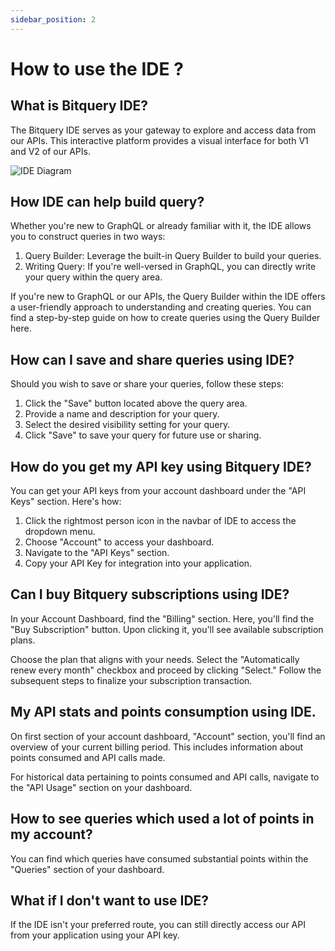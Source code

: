 ```yaml
---
sidebar_position: 2
---
```


# How to use the IDE ?

## What is Bitquery IDE?

The Bitquery IDE serves as your gateway to explore and access data from our APIs. This interactive platform provides a visual interface for both V1 and V2 of our APIs.

![IDE Diagram](/img/ide-diagram.png)

## How IDE can help build query?

Whether you're new to GraphQL or already familiar with it, the IDE allows you to construct queries in two ways:

1. Query Builder: Leverage the built-in Query Builder to build your queries.
2. Writing Query: If you're well-versed in GraphQL, you can directly write your query within the query area.

If you're new to GraphQL or our APIs, the Query Builder within the IDE offers a user-friendly approach to understanding and creating queries. You can find a step-by-step guide on how to create queries using the Query Builder here.

## How can I save and share queries using IDE?

Should you wish to save or share your queries, follow these steps:

1. Click the "Save" button located above the query area.
2. Provide a name and description for your query.
3. Select the desired visibility setting for your query.
4. Click "Save" to save your query for future use or sharing.

## How do you get my API key using Bitquery IDE?

You can get your API keys from your account dashboard under the "API Keys" section. Here's how:

1. Click the rightmost person icon in the navbar of IDE to access the dropdown menu.
2. Choose "Account" to access your dashboard.
3. Navigate to the "API Keys" section.
4. Copy your API Key for integration into your application.

## Can I buy Bitquery subscriptions using IDE?

In your Account Dashboard, find the "Billing" section. Here, you'll find the "Buy Subscription" button. Upon clicking it, you'll see available subscription plans.

Choose the plan that aligns with your needs. Select the "Automatically renew every month" checkbox and proceed by clicking "Select." Follow the subsequent steps to finalize your subscription transaction.

## My API stats and points consumption using IDE.

On first section of your account dashboard, "Account" section, you'll find an overview of your current billing period. This includes information about points consumed and API calls made.

For historical data pertaining to points consumed and API calls, navigate to the "API Usage" section on your dashboard.

## How to see queries which used a lot of points in my account?

You can find which queries have consumed substantial points within the "Queries" section of your dashboard.

## What if I don't want to use IDE?

If the IDE isn't your preferred route, you can still directly access our API from your application using your API key.
